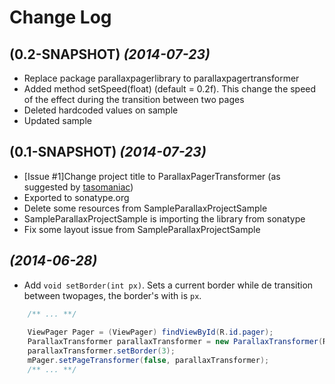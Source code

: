Change Log
===============================================================================

(0.2-SNAPSHOT) *(2014-07-23)* 
--------------
 * Replace package parallaxpagerlibrary to parallaxpagertransformer
 * Added method setSpeed(float) (default = 0.2f). This change the speed of the effect during the transition between two pages
 * Deleted hardcoded values on sample
 * Updated sample

(0.1-SNAPSHOT) *(2014-07-23)* 
--------------
 * [Issue #1]Change project title to ParallaxPagerTransformer (as suggested by <a href="https://github.com/tasomaniac" target="_blank">tasomaniac</a>)
 * Exported to sonatype.org
 * Delete some resources from SampleParallaxProjectSample
 * SampleParallaxProjectSample is importing the library from sonatype
 * Fix some layout issue from SampleParallaxProjectSample

*(2014-06-28)*
--------------
 * Add `void setBorder(int px)`. Sets a current border while de transition between twopages, the border's with is `px`.

```java
	/** ... **/
	
	ViewPager Pager = (ViewPager) findViewById(R.id.pager);
	ParallaxTransformer parallaxTransformer = new ParallaxTransformer(R.id.parallaxContent);
	parallaxTransformer.setBorder(3);
	mPager.setPageTransformer(false, parallaxTransformer);
	/** ... **/
```

